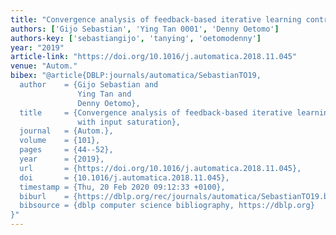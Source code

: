 ```yaml
---
title: "Convergence analysis of feedback-based iterative learning control with input saturation"
authors: ['Gijo Sebastian', 'Ying Tan 0001', 'Denny Oetomo']
authors-key: ['sebastiangijo', 'tanying', 'oetomodenny']
year: "2019"
article-link: "https://doi.org/10.1016/j.automatica.2018.11.045"
venue: "Autom."
bibex: "@article{DBLP:journals/automatica/SebastianTO19,
  author    = {Gijo Sebastian and
               Ying Tan and
               Denny Oetomo},
  title     = {Convergence analysis of feedback-based iterative learning control
               with input saturation},
  journal   = {Autom.},
  volume    = {101},
  pages     = {44--52},
  year      = {2019},
  url       = {https://doi.org/10.1016/j.automatica.2018.11.045},
  doi       = {10.1016/j.automatica.2018.11.045},
  timestamp = {Thu, 20 Feb 2020 09:12:33 +0100},
  biburl    = {https://dblp.org/rec/journals/automatica/SebastianTO19.bib},
  bibsource = {dblp computer science bibliography, https://dblp.org}
}"
---
```

